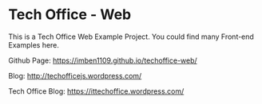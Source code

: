 # Tech Office - Web
This is a Tech Office Web Example Project. You could find many Front-end Examples here.

Github Page: https://imben1109.github.io/techoffice-web/ 

Blog: http://techofficejs.wordpress.com/

Tech Office Blog: https://ittechoffice.wordpress.com/

